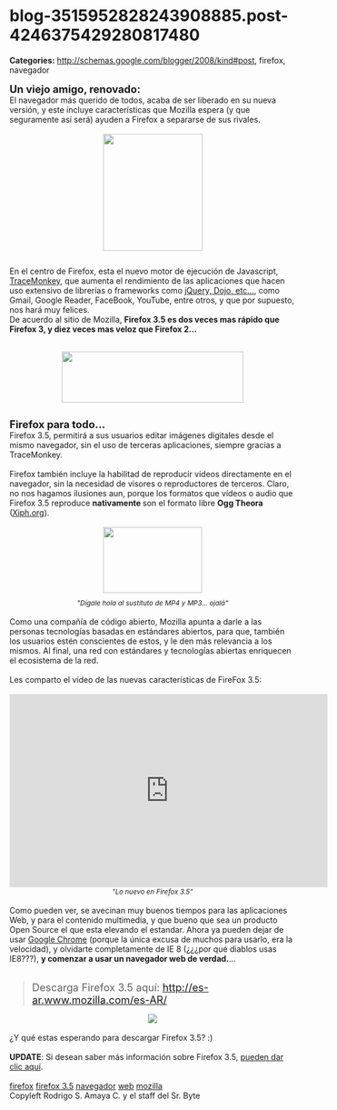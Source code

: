# blog-3515952828243908885.post-4246375429280817480

**Categories:** http://schemas.google.com/blogger/2008/kind#post, firefox, navegador

<span style="font-weight: bold;font-size:130%;" >Un viejo amigo,
      renovado:</span><br />El navegador más querido de todos, acaba de ser liberado en
      su nueva versión, y este incluye características que Mozilla espera (y que seguramente así
      será) ayuden a Firefox a separarse de sus rivales.<br /><br /><a onblur="try
      {parent.deselectBloggerImageGracefully();} catch(e) {}"
      href="http://2.bp.blogspot.com/_ayvorITawE4/SkpHy0FyOfI/AAAAAAAACFo/lRjcT3VlwmI/s1600-h/firefoxWordMarkVertical.png"><img
      style="margin: 0px auto 10px; display: block; text-align: center; cursor: pointer; width:
      175px; height: 206px;"
      src="http://2.bp.blogspot.com/_ayvorITawE4/SkpHy0FyOfI/AAAAAAAACFo/lRjcT3VlwmI/s320/firefoxWordMarkVertical.png"
      alt="" id="BLOGGER_PHOTO_ID_5353170045385193970" border="0" /></a><br />En el
      centro de Firefox, esta el nuevo motor de ejecución de Javascript, <a
      href="https://wiki.mozilla.org/JavaScript:TraceMonkey">TraceMonkey</a>, que aumenta
      el rendimiento de las aplicaciones que hacen uso extensivo de librerías o frameworks como
      <a href="http://www.srbyte.com/2009/06/tu-sitio-compatible-en-todos-los.html">jQuery,
      Dojo, etc...</a>, como Gmail, Google Reader, FaceBook, YouTube, entre otros, y que por
      supuesto, nos hará muy felices.<br />De acuerdo al sitio de Mozilla, <span
      style="font-weight: bold;">Firefox 3.5 es dos veces mas rápido que Firefox 3, y diez veces
      mas veloz que Firefox 2...</span><br /><br /><div style="text-align:
      left;"><a onblur="try {parent.deselectBloggerImageGracefully();} catch(e) {}"
      href="http://1.bp.blogspot.com/_ayvorITawE4/SkpMZZPbpLI/AAAAAAAACF4/d-qUoFNkP4Q/s1600-h/performance-chart.png"><img
      style="margin: 0px auto 10px; display: block; text-align: center; cursor: pointer; width:
      320px; height: 90px;"
      src="http://1.bp.blogspot.com/_ayvorITawE4/SkpMZZPbpLI/AAAAAAAACF4/d-qUoFNkP4Q/s320/performance-chart.png"
      alt="" id="BLOGGER_PHOTO_ID_5353175106239308978" border="0" /></a><br
      /></div><span style="font-weight: bold;font-size:130%;" >Firefox para
      todo...</span><br />Firefox 3.5, permitirá a sus usuarios editar imágenes
      digitales desde el mismo navegador, sin el uso de terceras aplicaciones, siempre gracias a
      TraceMonkey.<br /><br />Firefox también incluye la habilitad de reproducir vídeos
      directamente en el navegador, sin la necesidad de visores o reproductores de terceros. Claro,
      no nos hagamos ilusiones aun, porque los formatos que vídeos o audio que Firefox 3.5 reproduce
      <span style="font-weight: bold;">nativamente </span>son el formato libre <span
      style="font-weight: bold;">Ogg Theora</span> (<a
      href="http://www.xiph.org/">Xiph.org</a>).<br /><br /><div
      style="text-align: center;"><a onblur="try {parent.deselectBloggerImageGracefully();}
      catch(e) {}"
      href="http://1.bp.blogspot.com/_ayvorITawE4/SkpHzNzQhrI/AAAAAAAACFw/hf-EUFr7dtw/s1600-h/OggVorbis-BLOGARJONA.png"><img
      style="margin: 0px auto 10px; display: block; text-align: center; cursor: pointer; width:
      174px; height: 116px;"
      src="http://1.bp.blogspot.com/_ayvorITawE4/SkpHzNzQhrI/AAAAAAAACFw/hf-EUFr7dtw/s320/OggVorbis-BLOGARJONA.png"
      alt="" id="BLOGGER_PHOTO_ID_5353170052286809778" border="0" /></a><span
      style="font-size:85%;"><span style="font-style: italic;">"Dígale hola al sustituto de
      MP4 y MP3... ojalá"</span></span><br /></div><br />Como una
      compañía de código abierto, Mozilla apunta a darle a las personas tecnologías basadas en
      estándares abiertos, para que, también los usuarios estén conscientes de estos, y le den más
      relevancia a los mismos. Al final, una red con estándares y tecnologías abiertas enriquecen el
      ecosistema de la red.<br /><br />Les comparto el vídeo de las nuevas
      características de FireFox 3.5:<br /><br /><center><object height="340"
      width="560"><param name="movie"
      value="http://www.youtube.com/v/k5Zbc-Rg6e8&amp;hl=es&amp;fs=1&amp;"><param
      name="allowFullScreen" value="true"><param name="allowscriptaccess"
      value="always"><embed
      src="http://www.youtube.com/v/k5Zbc-Rg6e8&amp;hl=es&amp;fs=1&amp;"
      type="application/x-shockwave-flash" allowscriptaccess="always" allowfullscreen="true"
      height="340" width="560"></embed></object><br /><span
      style="font-size:85%;"><span style="font-style: italic;">"Lo nuevo en Firefox
      3.5"</span></span></center><br />Como pueden ver, se avecinan muy
      buenos tiempos para las aplicaciones Web, y para el contenido multimedia, y que bueno que sea
      un producto Open Source el que esta elevando el estandar. Ahora ya pueden dejar de usar <a
      href="http://www.srbyte.com/2008/09/navegador-web-de-google.html">Google Chrome</a>
      (porque la única excusa de muchos para usarlo, era la velocidad), y olvidarte completamente de
      IE 8 (¿¿¿por qué diablos usas IE8???), <span style="font-weight: bold;">y comenzar a
      usar un navegador web de verdad.</span>...<br /><br
      /><blockquote><span style="font-size:130%;">Descarga Firefox 3.5 aquí: <a
      href="http://es-ar.www.mozilla.com/es-AR/">http://es-ar.www.mozilla.com/es-AR/</a><br
      /></span></blockquote><div style="text-align: center;"><a
      href="http://www.mozilla.com/en-US/?from=sfx&amp;uid=267620&amp;t=449"><img
      src="http://sfx-images.mozilla.org/affiliates/Buttons/Firefox3.5/468x60.png" border="0"
      /></a><br /><br /></div>¿Y qué estas esperando para descargar
      Firefox 3.5? :)<br /><br /><span style="font-weight:
      bold;">UPDATE</span>: Si desean saber más información sobre Firefox 3.5, <a
      href="http://www.mozilla.com/en-US/firefox/upgrade.html">pueden dar clic
      aquí</a>.<br /><br /><a href="http://www.blogalaxia.com/tags/firefox"
      rel="tag">firefox</a> <a href="http://www.blogalaxia.com/tags/firefox+3.5"
      rel="tag">firefox 3.5</a> <a href="http://www.blogalaxia.com/tags/navegador"
      rel="tag">navegador</a> <a href="http://www.blogalaxia.com/tags/web"
      rel="tag">web</a> <a href="http://www.blogalaxia.com/tags/mozilla"
      rel="tag">mozilla</a><div class="blogger-post-footer">Copyleft Rodrigo S. Amaya
      C. y el staff del Sr. Byte</div>